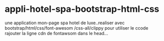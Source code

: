 # appli-hotel-spa-bootstrap-html-css
une application mon-page spa hotel de luxe..realiser avec bootstrap/html/css/font-awesom /css-all/clippy
pour utiliser le ccode rajouter la ligne cdn de fontawsom dans le head...
